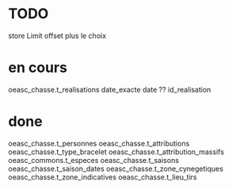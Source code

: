 
# TODO

store Limit offset plus le choix

# en cours

oeasc_chasse.t_realisations
date_exacte
date ??
id_realisation


# done

oeasc_chasse.t_personnes
oeasc_chasse.t_attributions
oeasc_chasse.t_type_bracelet
oeasc_chasse.t_attribution_massifs
oeasc_commons.t_especes
oeasc_chasse.t_saisons
oeasc_chasse.t_saison_dates
oeasc_chasse.t_zone_cynegetiques
oeasc_chasse.t_zone_indicatives
oeasc_chasse.t_lieu_tirs
